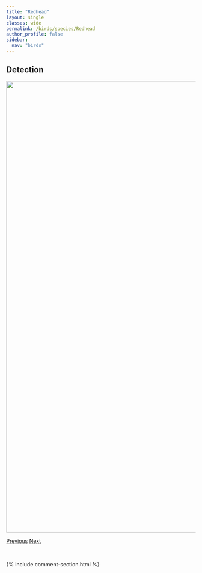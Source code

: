 ```yaml
---
title: "Redhead"
layout: single
classes: wide
permalink: /birds/species/Redhead
author_profile: false
sidebar:
  nav: "birds"
---
```


<h2>Detection</h2>

<a href="https://drive.google.com/uc?export=view&id=1JVnXwX_nmHUX48dyaVXkOXHpVPcN8SRY">
<img src="https://drive.google.com/uc?export=view&id=1JVnXwX_nmHUX48dyaVXkOXHpVPcN8SRY" height = "1200" width = "800">
</a>

<a href="/DevelopmentWebsite/birds/species/RedCrossbill" class="pagination--pager" title="Red Crossbill">Previous</a> <a href="/DevelopmentWebsite/birds/species/RedeyedVireo" class="pagination--pager" title="Red-eyed Vireo">Next</a>

<p>&nbsp;</p>

{% include comment-section.html %}
